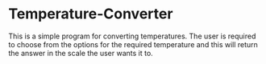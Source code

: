 # Temperature-Converter
This is a simple program for converting temperatures. The user is required to choose from the options for the required temperature and this will return the answer in the scale the user wants it to.
